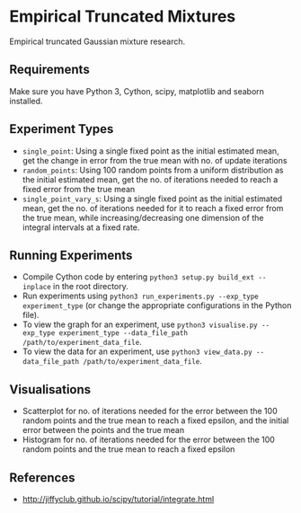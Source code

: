 # Empirical Truncated Mixtures
Empirical truncated Gaussian mixture research.

## Requirements
Make sure you have Python 3, Cython, scipy, matplotlib and seaborn installed.

## Experiment Types
- `single_point`: Using a single fixed point as the initial estimated mean, get the change in error from the true mean with no. of update iterations
- `random_points`: Using 100 random points from a uniform distribution as the initial estimated mean, get the no. of iterations needed to reach a fixed error from the true mean
- `single_point_vary_s`: Using a single fixed point as the initial estimated mean, get the no. of iterations needed for it to reach a fixed error from the true mean, while increasing/decreasing one dimension of the integral intervals at a fixed rate.

## Running Experiments
- Compile Cython code by entering `python3 setup.py build_ext --inplace` in the root directory.
- Run experiments using `python3 run_experiments.py --exp_type experiment_type` (or change the appropriate configurations in the Python file).
- To view the graph for an experiment, use `python3 visualise.py --exp_type experiment_type --data_file_path /path/to/experiment_data_file`.
- To view the data for an experiment, use `python3 view_data.py --data_file_path /path/to/experiment_data_file`.

## Visualisations
- Scatterplot for no. of iterations needed for the error between the 100 random points and the true mean to reach a fixed epsilon, and the initial error between the points and the true mean
- Histogram for no. of iterations needed for the error between the 100 random points and the true mean to reach a fixed epsilon

## References
- http://jiffyclub.github.io/scipy/tutorial/integrate.html
